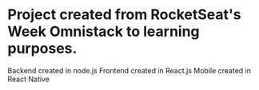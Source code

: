 <h1>Project created from RocketSeat's Week Omnistack to learning purposes.</h1>

Backend created in node.js
Frontend created in React.js
Mobile created in React Native

